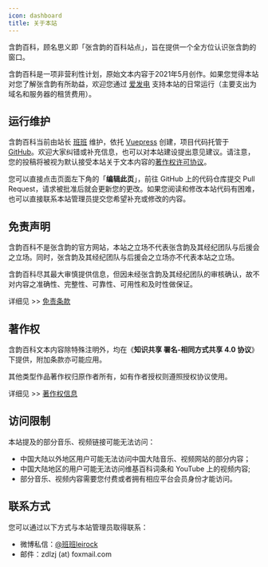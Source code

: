 ```yaml
---
icon: dashboard
title: 关于本站
---
```


含韵百科，顾名思义即「张含韵的百科站点」，旨在提供一个全方位认识张含韵的窗口。

含韵百科是一项非营利性计划，原始文本内容于2021年5月创作。如果您觉得本站对您了解张含韵有所助益，欢迎您通过 [爱发电](https://afdian.net/@leirock) 支持本站的日常运行（主要支出为域名和服务器的租赁费用）。

## 运行维护

含韵百科当前由站长 [班班](https://pinlyu.com) 维护，依托 [Vuepress](https://vuepress-theme-hope.github.io/v2/zh/) 创建，项目代码托管于 [GitHub](https://github.com/leirock/HanyunWiki)。欢迎大家纠错或补充信息，也可以对本站建设提出意见建议。请注意，您的投稿将被视为默认接受本站关于文本内容的[著作权许可协议](/about/copyright/)。

您可以直接点击页面左下角的「**编辑此页**」，前往 GitHub 上的代码仓库提交 Pull Request，请求被批准后就会更新您的更改。如果您阅读和修改本站代码有困难，也可以直接联系本站管理员提交您希望补充或修改的内容。

## 免责声明

含韵百科不是张含韵的官方网站，本站之立场不代表张含韵及其经纪团队与后援会之立场。同时，张含韵及其经纪团队与后援会之立场亦不代表本站之立场。

含韵百科尽其最大审慎提供信息，但因未经张含韵及其经纪团队的审核确认，故不对内容之准确性、完整性、可靠性、可用性和及时性做保证。

详细见 >> [免责条款](disclaimer.html)

## 著作权

含韵百科文本内容除特殊注明外，均在《**知识共享 署名-相同方式共享 4.0 协议**》下提供，附加条款亦可能应用。

其他类型作品著作权归原作者所有，如有作者授权则遵照授权协议使用。

详细见 >> [著作权信息](copyright.html)

## 访问限制

本站提及的部分音乐、视频链接可能无法访问：

- 中国大陆以外地区用户可能无法访问中国大陆音乐、视频网站的部分内容；
- 中国大陆地区的用户可能无法访问维基百科词条和 YouTube 上的视频内容;
- 部分音乐、视频内容需要您付费或者拥有相应平台会员身份才能访问。

## 联系方式

您可以通过以下方式与本站管理员取得联系：

- 微博私信：[@班班leirock](https://weibo.com/leirock)
- 邮件：zdlzj (at) foxmail.com
